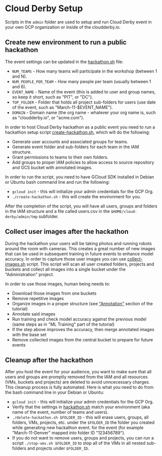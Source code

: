 Cloud Derby Setup
=====

Scripts in the `admin` folder are used to setup and run Cloud Derby event in your 
own GCP organization or inside of the cloudderby.io.

## Create new environment to run a public hackathon

The event settings can be updated in the [hackathon.sh](hackathon.sh) file:

- `NUM_TEAMS` - How many teams will participate in the workshop (between 1 and N).
- `NUM_PEOPLE_PER_TEAM` - How many people per team (usually between 1 and 6).
- `EVENT_NAME` - Name of the event (this is added to user and group names, so keep it short, such as "PIT", or "DC").
- `TOP_FOLDER` - Folder that holds all project sub-folders for users (use date of the event, such as "March-11-$EVENT_NAME").
- `DOMAIN` - Domain name (the org name - whatever your org name is, such as "cloudderby.io", or "acme.com").

In order to host Cloud Derby hackathon as a public event you need to run a hackathon setup script [create-hackathon.sh](create-hackathon.sh), which will do the following:

- Generate user accounts and associated groups for teams.
- Generate event folder and sub-folders for each team in the IAM structure.
- Grant permissions to teams to their own folders.
- Add groups to proper IAM policies to allow access to source repository and GCS bucket with annotated images.

In order to run the script, you need to have GCloud SDK installed in Debian or Ubuntu bash command line and run the following:

- `gcloud init` - this will initialize your admin credentials for the GCP Org.
- `./create-hackathon.sh` - this will create the environment for you.

After the completion of the script, you will have all users, groups and folders in the IAM structure and a file called users.csv in the `$HOME/cloud-derby/admin/tmp` subfolder.

## Collect user images after the hackathon

During the hackathon your users will be taking photos and running robots around the room with cameras. This creates a
great number of new images that can be used in subsequent training in future events to enhance model accuracy. In order
to capture those user images you can use [collect-images.sh](collect-images.sh) script. This script will scan all user 
created folders, projects and buckets and collect all images into a single bucket under the "Administration" project.

In order to use those images, human being needs to:
- Download those images from one buckets
- Remove repetitive images
- Organize images in a proper structure (see ["Annotation"](https://bit.ly/robotderby) section of the tutorial)
- Annotate said images
- Run training and check model accuracy against the previous model (same steps as in "ML Training" part of the tutorial)
- If the step above improves the accuracy, then merge annotated images with the base set 
- Remove collected images from the central bucket to prepare for future events

## Cleanup after the hackathon

After you host the event for your audience, you want to make sure that all users and groups are promptly removed from the IAM and all resources (VMs, buckets and projects) 
are deleted to avoid unncecessary charges. This cleanup process is fully automated. Here is what you need to do from the bash command line in your Debian or Ubuntu:

- `gcloud init` - this will initialize your admin credentials for the GCP Org.
- Verify that the settings in [hackathon.sh](hackathon.sh) match your environment (aka name of the event, number of teams and users).
- `./delete-hackathon.sh $FOLDER_ID` - this will erase users, groups, all folders, VMs, projects, etc. under the `$FOLDER_ID` the folder you created while generating new hackathon event.
for the event (for example "March-11-Denver" mapped into folder ID "123456789").
- If you do not want to remove users, groups and projects, you can run a script `./stop-vms.sh $FOLDER_ID` to stop all of the VMs in all nested sub-folders and projects under `$FOLDER_ID`.
